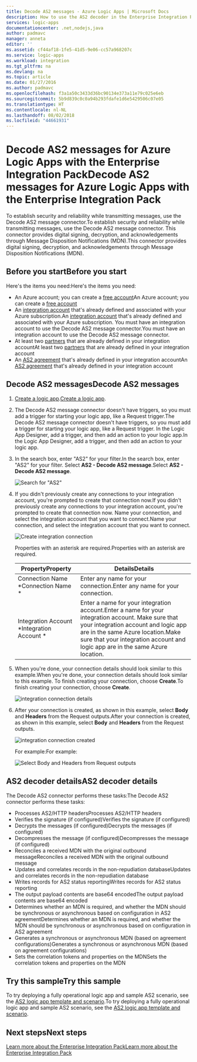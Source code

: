 ```yaml
---
title: Decode AS2 messages - Azure Logic Apps | Microsoft Docs
description: How to use the AS2 decoder in the Enterprise Integration Pack for Azure Logic Apps
services: logic-apps
documentationcenter: .net,nodejs,java
author: padmavc
manager: anneta
editor: ''
ms.assetid: cf44af18-1fe5-41d5-9e06-cc57a968207c
ms.service: logic-apps
ms.workload: integration
ms.tgt_pltfrm: na
ms.devlang: na
ms.topic: article
ms.date: 01/27/2016
ms.author: padmavc
ms.openlocfilehash: f3a1a50c3433d36bc90134e373a11e79c025e6eb
ms.sourcegitcommit: 5b9d839c0c0a94b293fdafe1d6e5429506c07e05
ms.translationtype: HT
ms.contentlocale: nl-NL
ms.lasthandoff: 08/02/2018
ms.locfileid: "44661931"
---
```

# <a name="decode-as2-messages-for-azure-logic-apps-with-the-enterprise-integration-pack"></a><span data-ttu-id="84fe4-103">Decode AS2 messages for Azure Logic Apps with the Enterprise Integration Pack</span><span class="sxs-lookup"><span data-stu-id="84fe4-103">Decode AS2 messages for Azure Logic Apps with the Enterprise Integration Pack</span></span> 

<span data-ttu-id="84fe4-104">To establish security and reliability while transmitting messages, use the Decode AS2 message connector.</span><span class="sxs-lookup"><span data-stu-id="84fe4-104">To establish security and reliability while transmitting messages, use the Decode AS2 message connector.</span></span> <span data-ttu-id="84fe4-105">This connector provides digital signing, decryption, and acknowledgements through Message Disposition Notifications (MDN).</span><span class="sxs-lookup"><span data-stu-id="84fe4-105">This connector provides digital signing, decryption, and acknowledgements through Message Disposition Notifications (MDN).</span></span>

## <a name="before-you-start"></a><span data-ttu-id="84fe4-106">Before you start</span><span class="sxs-lookup"><span data-stu-id="84fe4-106">Before you start</span></span>

<span data-ttu-id="84fe4-107">Here's the items you need:</span><span class="sxs-lookup"><span data-stu-id="84fe4-107">Here's the items you need:</span></span>

* <span data-ttu-id="84fe4-108">An Azure account; you can create a [free account](https://azure.microsoft.com/free)</span><span class="sxs-lookup"><span data-stu-id="84fe4-108">An Azure account; you can create a [free account](https://azure.microsoft.com/free)</span></span>
* <span data-ttu-id="84fe4-109">An [integration account](logic-apps-enterprise-integration-create-integration-account.md) that's already defined and associated with your Azure subscription.</span><span class="sxs-lookup"><span data-stu-id="84fe4-109">An [integration account](logic-apps-enterprise-integration-create-integration-account.md) that's already defined and associated with your Azure subscription.</span></span> <span data-ttu-id="84fe4-110">You must have an integration account to use the Decode AS2 message connector.</span><span class="sxs-lookup"><span data-stu-id="84fe4-110">You must have an integration account to use the Decode AS2 message connector.</span></span>
* <span data-ttu-id="84fe4-111">At least two [partners](logic-apps-enterprise-integration-partners.md) that are already defined in your integration account</span><span class="sxs-lookup"><span data-stu-id="84fe4-111">At least two [partners](logic-apps-enterprise-integration-partners.md) that are already defined in your integration account</span></span>
* <span data-ttu-id="84fe4-112">An [AS2 agreement](logic-apps-enterprise-integration-as2.md) that's already defined in your integration account</span><span class="sxs-lookup"><span data-stu-id="84fe4-112">An [AS2 agreement](logic-apps-enterprise-integration-as2.md) that's already defined in your integration account</span></span>

## <a name="decode-as2-messages"></a><span data-ttu-id="84fe4-113">Decode AS2 messages</span><span class="sxs-lookup"><span data-stu-id="84fe4-113">Decode AS2 messages</span></span>

1. <span data-ttu-id="84fe4-114">[Create a logic app](../logic-apps/logic-apps-create-a-logic-app.md).</span><span class="sxs-lookup"><span data-stu-id="84fe4-114">[Create a logic app](../logic-apps/logic-apps-create-a-logic-app.md).</span></span>

2. <span data-ttu-id="84fe4-115">The Decode AS2 message connector doesn't have triggers, so you must add a trigger for starting your logic app, like a Request trigger.</span><span class="sxs-lookup"><span data-stu-id="84fe4-115">The Decode AS2 message connector doesn't have triggers, so you must add a trigger for starting your logic app, like a Request trigger.</span></span> <span data-ttu-id="84fe4-116">In the Logic App Designer, add a trigger, and then add an action to your logic app.</span><span class="sxs-lookup"><span data-stu-id="84fe4-116">In the Logic App Designer, add a trigger, and then add an action to your logic app.</span></span>

3.  <span data-ttu-id="84fe4-117">In the search box, enter "AS2" for your filter.</span><span class="sxs-lookup"><span data-stu-id="84fe4-117">In the search box, enter "AS2" for your filter.</span></span> <span data-ttu-id="84fe4-118">Select **AS2 - Decode AS2 message**.</span><span class="sxs-lookup"><span data-stu-id="84fe4-118">Select **AS2 - Decode AS2 message**.</span></span>
   
    ![Search for "AS2"](https://docstestmedia1.blob.core.windows.net/azure-media/articles/logic-apps/media/logic-apps-enterprise-integration-as2-decode/as2decodeimage1.png)

4. <span data-ttu-id="84fe4-120">If you didn't previously create any connections to your integration account, you're prompted to create that connection now.</span><span class="sxs-lookup"><span data-stu-id="84fe4-120">If you didn't previously create any connections to your integration account, you're prompted to create that connection now.</span></span> <span data-ttu-id="84fe4-121">Name your connection, and select the integration account that you want to connect.</span><span class="sxs-lookup"><span data-stu-id="84fe4-121">Name your connection, and select the integration account that you want to connect.</span></span>
   
    ![Create integration connection](https://docstestmedia1.blob.core.windows.net/azure-media/articles/logic-apps/media/logic-apps-enterprise-integration-as2-decode/as2decodeimage2.png)

    <span data-ttu-id="84fe4-123">Properties with an asterisk are required.</span><span class="sxs-lookup"><span data-stu-id="84fe4-123">Properties with an asterisk are required.</span></span>

    | <span data-ttu-id="84fe4-124">Property</span><span class="sxs-lookup"><span data-stu-id="84fe4-124">Property</span></span> | <span data-ttu-id="84fe4-125">Details</span><span class="sxs-lookup"><span data-stu-id="84fe4-125">Details</span></span> |
    | --- | --- |
    | <span data-ttu-id="84fe4-126">Connection Name \*</span><span class="sxs-lookup"><span data-stu-id="84fe4-126">Connection Name \*</span></span> |<span data-ttu-id="84fe4-127">Enter any name for your connection.</span><span class="sxs-lookup"><span data-stu-id="84fe4-127">Enter any name for your connection.</span></span> |
    | <span data-ttu-id="84fe4-128">Integration Account \*</span><span class="sxs-lookup"><span data-stu-id="84fe4-128">Integration Account \*</span></span> |<span data-ttu-id="84fe4-129">Enter a name for your integration account.</span><span class="sxs-lookup"><span data-stu-id="84fe4-129">Enter a name for your integration account.</span></span> <span data-ttu-id="84fe4-130">Make sure that your integration account and logic app are in the same Azure location.</span><span class="sxs-lookup"><span data-stu-id="84fe4-130">Make sure that your integration account and logic app are in the same Azure location.</span></span> |

5.  <span data-ttu-id="84fe4-131">When you're done, your connection details should look similar to this example.</span><span class="sxs-lookup"><span data-stu-id="84fe4-131">When you're done, your connection details should look similar to this example.</span></span> <span data-ttu-id="84fe4-132">To finish creating your connection, choose **Create**.</span><span class="sxs-lookup"><span data-stu-id="84fe4-132">To finish creating your connection, choose **Create**.</span></span>

    ![integration connection details](https://docstestmedia1.blob.core.windows.net/azure-media/articles/logic-apps/media/logic-apps-enterprise-integration-as2-decode/as2decodeimage3.png)

6. <span data-ttu-id="84fe4-134">After your connection is created, as shown in this example, select **Body** and **Headers** from the Request outputs.</span><span class="sxs-lookup"><span data-stu-id="84fe4-134">After your connection is created, as shown in this example, select **Body** and **Headers** from the Request outputs.</span></span>
   
    ![integration connection created](https://docstestmedia1.blob.core.windows.net/azure-media/articles/logic-apps/media/logic-apps-enterprise-integration-as2-decode/as2decodeimage4.png) 

    <span data-ttu-id="84fe4-136">For example:</span><span class="sxs-lookup"><span data-stu-id="84fe4-136">For example:</span></span>

    ![Select Body and Headers from Request outputs](https://docstestmedia1.blob.core.windows.net/azure-media/articles/logic-apps/media/logic-apps-enterprise-integration-as2-decode/as2decodeimage5.png) 

## <a name="as2-decoder-details"></a><span data-ttu-id="84fe4-138">AS2 decoder details</span><span class="sxs-lookup"><span data-stu-id="84fe4-138">AS2 decoder details</span></span>

<span data-ttu-id="84fe4-139">The Decode AS2 connector performs these tasks:</span><span class="sxs-lookup"><span data-stu-id="84fe4-139">The Decode AS2 connector performs these tasks:</span></span> 

* <span data-ttu-id="84fe4-140">Processes AS2/HTTP headers</span><span class="sxs-lookup"><span data-stu-id="84fe4-140">Processes AS2/HTTP headers</span></span>
* <span data-ttu-id="84fe4-141">Verifies the signature (if configured)</span><span class="sxs-lookup"><span data-stu-id="84fe4-141">Verifies the signature (if configured)</span></span>
* <span data-ttu-id="84fe4-142">Decrypts the messages (if configured)</span><span class="sxs-lookup"><span data-stu-id="84fe4-142">Decrypts the messages (if configured)</span></span>
* <span data-ttu-id="84fe4-143">Decompresses the message (if configured)</span><span class="sxs-lookup"><span data-stu-id="84fe4-143">Decompresses the message (if configured)</span></span>
* <span data-ttu-id="84fe4-144">Reconciles a received MDN with the original outbound message</span><span class="sxs-lookup"><span data-stu-id="84fe4-144">Reconciles a received MDN with the original outbound message</span></span>
* <span data-ttu-id="84fe4-145">Updates and correlates records in the non-repudiation database</span><span class="sxs-lookup"><span data-stu-id="84fe4-145">Updates and correlates records in the non-repudiation database</span></span>
* <span data-ttu-id="84fe4-146">Writes records for AS2 status reporting</span><span class="sxs-lookup"><span data-stu-id="84fe4-146">Writes records for AS2 status reporting</span></span>
* <span data-ttu-id="84fe4-147">The output payload contents are base64 encoded</span><span class="sxs-lookup"><span data-stu-id="84fe4-147">The output payload contents are base64 encoded</span></span>
* <span data-ttu-id="84fe4-148">Determines whether an MDN is required, and whether the MDN should be synchronous or asynchronous based on configuration in AS2 agreement</span><span class="sxs-lookup"><span data-stu-id="84fe4-148">Determines whether an MDN is required, and whether the MDN should be synchronous or asynchronous based on configuration in AS2 agreement</span></span>
* <span data-ttu-id="84fe4-149">Generates a synchronous or asynchronous MDN (based on agreement configurations)</span><span class="sxs-lookup"><span data-stu-id="84fe4-149">Generates a synchronous or asynchronous MDN (based on agreement configurations)</span></span>
* <span data-ttu-id="84fe4-150">Sets the correlation tokens and properties on the MDN</span><span class="sxs-lookup"><span data-stu-id="84fe4-150">Sets the correlation tokens and properties on the MDN</span></span>

## <a name="try-this-sample"></a><span data-ttu-id="84fe4-151">Try this sample</span><span class="sxs-lookup"><span data-stu-id="84fe4-151">Try this sample</span></span>

<span data-ttu-id="84fe4-152">To try deploying a fully operational logic app and sample AS2 scenario, see the [AS2 logic app template and scenario](https://azure.microsoft.com/documentation/templates/201-logic-app-as2-send-receive/).</span><span class="sxs-lookup"><span data-stu-id="84fe4-152">To try deploying a fully operational logic app and sample AS2 scenario, see the [AS2 logic app template and scenario](https://azure.microsoft.com/documentation/templates/201-logic-app-as2-send-receive/).</span></span>

## <a name="next-steps"></a><span data-ttu-id="84fe4-153">Next steps</span><span class="sxs-lookup"><span data-stu-id="84fe4-153">Next steps</span></span>
[<span data-ttu-id="84fe4-154">Learn more about the Enterprise Integration Pack</span><span class="sxs-lookup"><span data-stu-id="84fe4-154">Learn more about the Enterprise Integration Pack</span></span>](logic-apps-enterprise-integration-overview.md) 







